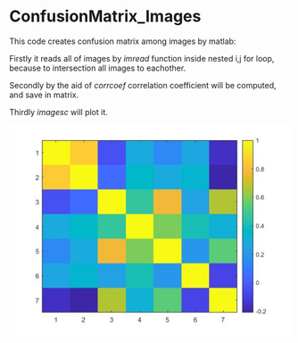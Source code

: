 # ConfusionMatrix_Images
This code creates confusion matrix among images by matlab:

Firstly it reads all of images by *imread* function inside nested i,j for loop, because to intersection all images to eachother.

Secondly by the aid of *corrcoef* correlation coefficient will be computed, and save in matrix.

Thirdly *imagesc* will plot it.

![alt text](https://github.com/Hassankashi/ConfusionMatrix_Images/blob/main/Confusion_Matrix_Images.jpg)

